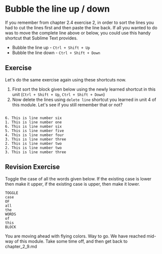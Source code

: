 Bubble the line up / down
==========================

If you remember from chapter 2.4 exercise 2, in order to sort the lines you
had to cut the lines first and then paste the line back. If all you wanted 
to do was to move the complete line above or below, you could use this 
handy shortcut that Sublime Text provides.


* Bubble the line up - `Ctrl + Shift + Up`
* Bubble the line down - `Ctrl + Shift + Down`

Exercise
---------

Let's do the same exercise again using these shortcuts now.

1. First sort the block given below using the newly learned shortcut
   in this unit (`Ctrl + Shift + Up`, `Ctrl + Shift + Down`)
2. Now delete the lines using `delete line` shortcut you learned in unit 4 of 
   this module. Let's see if you still remember that or not?


```

6. This is line number six
1. This is line number one
6. This is line number six
5. This is line number five
4. This is line number four
3. This is line number three
2. This is line number two
2. This is line number two
3. This is line number three

```

Revision Exercise
------------------

Toggle the case of all the words given below. If the existing case is lower
then make it upper, if the existing case is upper, then make it lower.

```
TOGGLE
case
OF
all
the
WORDS
of
this
BLOCK
```

You are moving ahead with flying colors. Way to go. We have reached mid-way
of this module. Take some time off, and then get back to chapter_2_9.md